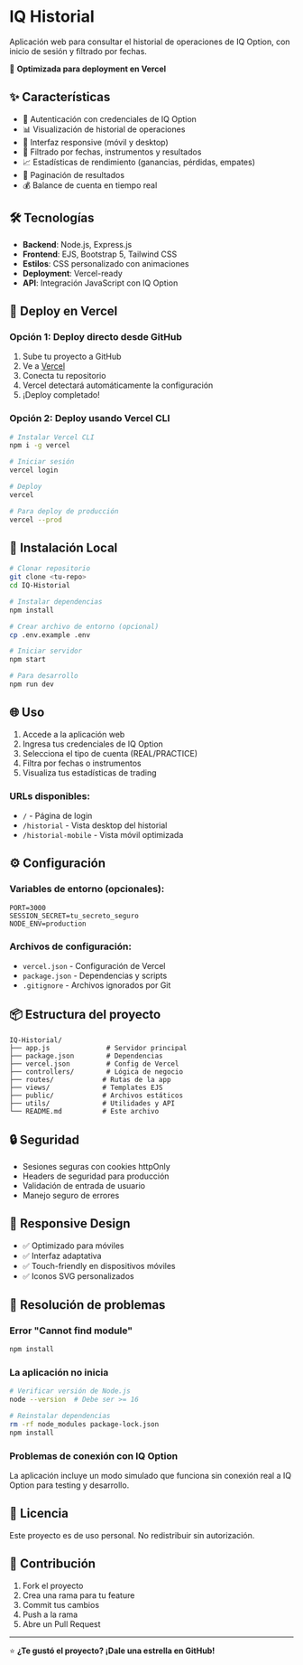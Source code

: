 # IQ Historial

Aplicación web para consultar el historial de operaciones de IQ Option, con inicio de sesión y filtrado por fechas. 

🚀 **Optimizada para deployment en Vercel**

## ✨ Características

- 🔐 Autenticación con credenciales de IQ Option
- 📊 Visualización de historial de operaciones
- 📱 Interfaz responsive (móvil y desktop)
- 🎯 Filtrado por fechas, instrumentos y resultados
- 📈 Estadísticas de rendimiento (ganancias, pérdidas, empates)
- 🔄 Paginación de resultados
- 💰 Balance de cuenta en tiempo real

## 🛠️ Tecnologías

- **Backend**: Node.js, Express.js
- **Frontend**: EJS, Bootstrap 5, Tailwind CSS
- **Estilos**: CSS personalizado con animaciones
- **Deployment**: Vercel-ready
- **API**: Integración JavaScript con IQ Option

## 🚀 Deploy en Vercel

### Opción 1: Deploy directo desde GitHub

1. Sube tu proyecto a GitHub
2. Ve a [Vercel](https://vercel.com/)
3. Conecta tu repositorio
4. Vercel detectará automáticamente la configuración
5. ¡Deploy completado!

### Opción 2: Deploy usando Vercel CLI

```bash
# Instalar Vercel CLI
npm i -g vercel

# Iniciar sesión
vercel login

# Deploy
vercel

# Para deploy de producción
vercel --prod
```

## 🔧 Instalación Local

```bash
# Clonar repositorio
git clone <tu-repo>
cd IQ-Historial

# Instalar dependencias
npm install

# Crear archivo de entorno (opcional)
cp .env.example .env

# Iniciar servidor
npm start

# Para desarrollo
npm run dev
```

## 🌐 Uso

1. Accede a la aplicación web
2. Ingresa tus credenciales de IQ Option
3. Selecciona el tipo de cuenta (REAL/PRACTICE)
4. Filtra por fechas o instrumentos
5. Visualiza tus estadísticas de trading

### URLs disponibles:
- `/` - Página de login
- `/historial` - Vista desktop del historial
- `/historial-mobile` - Vista móvil optimizada

## ⚙️ Configuración

### Variables de entorno (opcionales):

```env
PORT=3000
SESSION_SECRET=tu_secreto_seguro
NODE_ENV=production
```

### Archivos de configuración:

- `vercel.json` - Configuración de Vercel
- `package.json` - Dependencias y scripts
- `.gitignore` - Archivos ignorados por Git

## 📦 Estructura del proyecto

```
IQ-Historial/
├── app.js              # Servidor principal
├── package.json        # Dependencias
├── vercel.json         # Config de Vercel
├── controllers/        # Lógica de negocio
├── routes/            # Rutas de la app
├── views/             # Templates EJS
├── public/            # Archivos estáticos
├── utils/             # Utilidades y API
└── README.md          # Este archivo
```

## 🔒 Seguridad

- Sesiones seguras con cookies httpOnly
- Headers de seguridad para producción
- Validación de entrada de usuario
- Manejo seguro de errores

## 📱 Responsive Design

- ✅ Optimizado para móviles
- ✅ Interfaz adaptativa
- ✅ Touch-friendly en dispositivos móviles
- ✅ Iconos SVG personalizados

## 🐛 Resolución de problemas

### Error "Cannot find module"
```bash
npm install
```

### La aplicación no inicia
```bash
# Verificar versión de Node.js
node --version  # Debe ser >= 16

# Reinstalar dependencias
rm -rf node_modules package-lock.json
npm install
```

### Problemas de conexión con IQ Option
La aplicación incluye un modo simulado que funciona sin conexión real a IQ Option para testing y desarrollo.

## 📄 Licencia

Este proyecto es de uso personal. No redistribuir sin autorización.

## 🤝 Contribución

1. Fork el proyecto
2. Crea una rama para tu feature
3. Commit tus cambios
4. Push a la rama
5. Abre un Pull Request

---

⭐ **¿Te gustó el proyecto? ¡Dale una estrella en GitHub!**
